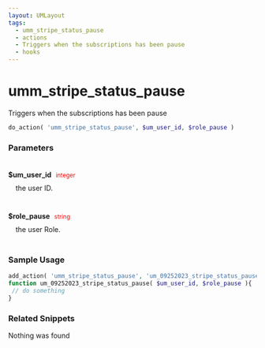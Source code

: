 ```yaml
---
layout: UMLayout
tags: 
  - umm_stripe_status_pause
  - actions
  - Triggers when the subscriptions has been pause
  - hooks
---
```

# umm\_stripe\_status\_pause
Triggers when the subscriptions has been pause
``` php
do_action( 'umm_stripe_status_pause', $um_user_id, $role_pause )
```
<div class='hook-sep'></div>

### Parameters

<div style='padding: 20px 0px 10px;'>
<strong>$um_user_id</strong> <span style='color:red;font-size:12px;padding: 0px 5px 0px 5px' >integer</span>
<div style="margin-left:10px;padding: 10px 5px">the user ID.</div>
</div>
<div style='padding: 20px 0px 10px;'>
<strong>$role_pause</strong> <span style='color:red;font-size:12px;padding: 0px 5px 0px 5px' >string</span>
<div style="margin-left:10px;padding: 10px 5px">the user Role.</div>
</div>
<div class='hook-sep'></div>



### Sample Usage

``` php
add_action( 'umm_stripe_status_pause', 'um_09252023_stripe_status_pause ', 10, 2 )
function um_09252023_stripe_status_pause( $um_user_id, $role_pause ){
 // do something
}
```
<div class='hook-sep'></div>



### Related Snippets

Nothing was found

